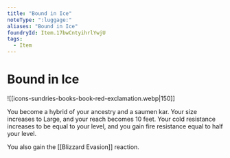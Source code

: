```yaml
---
title: "Bound in Ice"
noteType: ":luggage:"
aliases: "Bound in Ice"
foundryId: Item.17bwCntyihrlYwjU
tags:
  - Item
---
```


# Bound in Ice
![[icons-sundries-books-book-red-exclamation.webp|150]]

You become a hybrid of your ancestry and a saumen kar. Your size increases to Large, and your reach becomes 10 feet. Your cold resistance increases to be equal to your level, and you gain fire resistance equal to half your level.

You also gain the [[Blizzard Evasion]] reaction.
